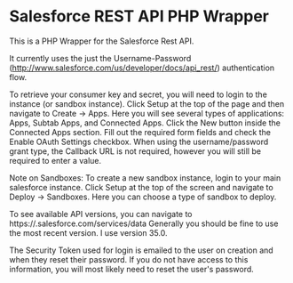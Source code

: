 Salesforce REST API PHP Wrapper
===============================

This is a PHP Wrapper for the Salesforce Rest API.

It currently uses the just the Username-Password (http://www.salesforce.com/us/developer/docs/api_rest/) authentication flow. 

To retrieve your consumer key and secret, you will need to login to the instance (or sandbox instance). Click Setup at the top of the 
page and then navigate to Create -> Apps. Here you will see several types of applications: Apps, Subtab Apps, and Connected Apps. Click 
the New button inside the Connected Apps section. Fill out the required form fields and check the Enable OAuth Settings checkbox. When 
using the username/password grant type, the Callback URL is not required, however you will still be required to enter a value.  

Note on Sandboxes: To create a new sandbox instance, login to your main salesforce instance. Click Setup at the top of the screen and 
navigate to Deploy -> Sandboxes. Here you can choose a type of sandbox to deploy. 

To see available API versions, you can navigate to https://<your-instance-subdomain>.salesforce.com/services/data
Generally you should be fine to use the most recent version. I use version 35.0.

The Security Token used for login is emailed to the user on creation and when they reset their password. If you do not have access
to this information, you will most likely need to reset the user's password. 

